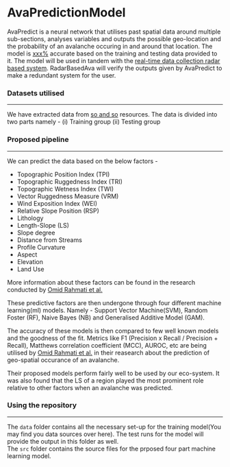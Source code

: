# AvaPredictionModel

AvaPredict is a neural network that utilises past spatial data around multiple
sub-sections, analyses variables and outputs the possible geo-location and the
probability of an avalanche occuring in and around that location. The model is
<ins>xxx%</ins> accurate based on the training and testing data provided to it.
The model will be used in tandem with the
[real-time data collection radar based system](https://github.com/Backs-ash/RadarBasedAvaPredict).
RadarBasedAva will verify the outputs given by AvaPredict to make a redundant
system for the user.

### Datasets utilised

---

We have extracted data from <ins>so and so</ins> resources. The data is divided
into two parts namely - (i) Training group (ii) Testing group

### Proposed pipeline

---

We can predict the data based on the below factors -

- Topographic Position Index (TPI)
- Topographic Ruggedness Index (TRI)
- Topographic Wetness Index (TWI)
- Vector Ruggedness Measure (VRM)
- Wind Exposition Index (WEI)
- Relative Slope Position (RSP)
- Lithology
- Length-Slope (LS)
- Slope degree
- Distance from Streams
- Profile Curvature
- Aspect
- Elevation
- Land Use

More information about these factors can be found in the research conducted by
[Omid Rahmati et al.](https://www.mdpi.com/2072-4292/11/24/2995)

These predictive factors are then undergone through four different machine
learning(ml) models. Namely - Support Vector Machine(SVM), Random Foster (RF),
Naive Bayes (NB) and Generalised Additive Model (GAM).

The accuracy of these models is then compared to few well known models and the
goodness of the fit. Metrics like F1 (Precision x Recall / Precision + Recall),
Matthews correlation coefficient (MCC), AUROC, etc are being utilised by
[Omid Rahmati et al.](https://www.mdpi.com/2072-4292/11/24/2995) in their
reasearch about the prediction of geo-spatial occurance of an avalanche.

Their proposed models perform fairly well to be used by our eco-system. It was
also found that the LS of a region played the most prominent role relative to
other factors when an avalanche was predicted.

### Using the repository

---

The `data` folder contains all the necessary set-up for the training model(You
may find you data sources over here). The test runs for the model will provide
the output in this folder as well. <br> The `src` folder contains the source
files for the prposed four part machine learning model.
